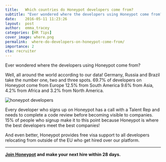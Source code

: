 ```yaml
---
title:   Which countries do Honeypot developers come from?
subtitle: "Ever wondered where the developers using Honeypot come from? We've gathered internal data to determine which countries they hail from!"
date:    2016-05-11 11:23:26
layout:  post
author:  emma_tracey
categories: [HR Tips]
cover_image: where.png
permalink:  where-do-developers-on-honeypot-come-from/
importance: 2
cta: recruiter
---
```


Ever wondered where the developers using Honeypot come from?

<!--more-->


Well, all around the world according to our data! Germany, Russia and Brazil take the number one, two and three spots. 69.7% of developers on Honeypot come from Europe 12.5% from South America 9.6% from Asia, 4.2% from Africa and 3.2% from North America.

![honeypot developers](/assets/images/top-countries.png)


Every developer who signs up on Honeypot has a call with a Talent Rep and needs to  complete a code review before becoming visible to companies. 15% of people who signup make it to this point because Honeypot is where the best developers meet the best companies!

And even better, Honeypot provides free visa support to all developers relocating from outside of the EU who get hired over our platform.  

* * *

**[Join Honeypot](https://www.honeypot.io/pages/for_employers?utm_source=blog&utm_medium=organic&utm_term=f&utm_content=160503&utm_campaign=com-no) and make your next hire within 28 days.**
